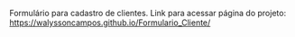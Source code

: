 
Formulário para cadastro de clientes.
Link para acessar página do projeto: https://walyssoncampos.github.io/Formulario_Cliente/
